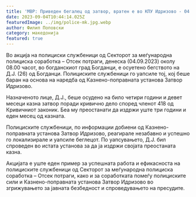 ```yaml
---
title: 'МВР: Приведен бегалец од затвор, вратен е во КПУ Идризово - 04 СЕПТЕМВРИ 2023'
date: 2023-09-04T10:44:14.025Z
featuredImage: ../img/police-mk.jpg.webp
author: Филип Поповски
category: македонија
featured: true
---
```

Во акција на полициски службеници од Секторот за меѓународна полициска соработка – Отсек потраги, денеска (04.09.2023) околу 08.00 часот, во богданскиот град Богданци, е осуетено бегството на Д.Ј. (26) од Богданци. Полициските службеници го уапсиле тој, кој беше баран на основа на наредба од Казнено-поправната установа Затвор Идризово.

Назначеното лице, Д.Ј., беше осудено на било четири години и девет месеци казна затвор поради кривично дело според членот 418 од Кривичниот законик. Беа му преостанати да издржи уште три години и еден месец од казната.

Полициските службеници, по информации добиени од Казнено-поправната установа Затвор Идризово, реагирале незабавно и успешно го локализирале и уапсиле беглецот. По уапсувањето, Д.Ј. бил спроведен во истата установа за да ја издржи својата преостаната казна.

Акцијата е уште еден пример за успешната работа и ефикасноста на полициските службеници од Секторот за меѓународна полициска соработка – Отсек потраги, како и за соработката помеѓу полициските сили и Казнено-поправната установа Затвор Идризово во згрижувањето за јавната безбедност и спроведувањето на пресудите.
